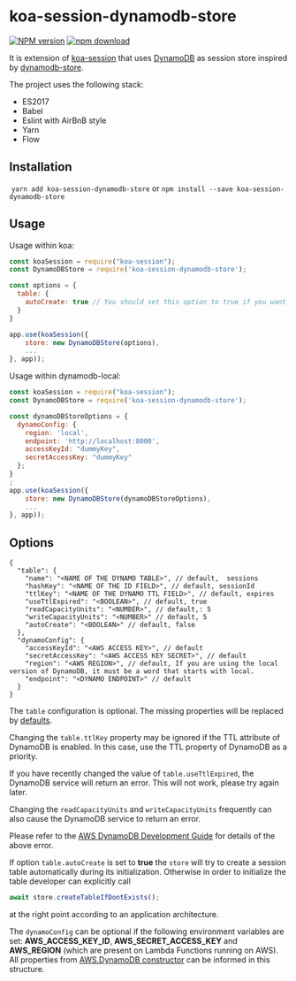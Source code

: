 # koa-session-dynamodb-store

[![NPM version][npm-image]][npm-url]
[![npm download][download-image]][download-url]

[npm-image]: https://img.shields.io/npm/v/koa-session-dynamodb-store.svg?style=flat-square
[npm-url]: https://npmjs.org/package/koa-session-dynamodb-store
[download-image]: https://img.shields.io/npm/dt/koa-session-dynamodb-store.svg?style=flat-square
[download-url]: https://npmjs.org/package/koa-session-dynamodb-store

It is extension of [koa-session](https://github.com/koajs/session) that uses [DynamoDB](https://aws.amazon.com/dynamodb/) as session store inspired by [dynamodb-store](https://github.com/rafaelrpinto/dynamodb-store).

The project uses the following stack:

- ES2017
- Babel
- Eslint with AirBnB style
- Yarn
- Flow

## Installation

​
`yarn add koa-session-dynamodb-store`
or
`npm install --save koa-session-dynamodb-store`

## Usage

Usage within koa:

```javascript
const koaSession = require("koa-session");
const DynamoDBStore = require('koa-session-dynamodb-store');

const options = {
  table: {
    autoCreate: true // You should set this option to true if you want to automatically create a DynamoDB table for your session.
  }
}

app.use(koaSession({
    store: new DynamoDBStore(options),
    ...
}, app));
```

Usage within dynamodb-local:

```javascript
const koaSession = require("koa-session");
const DynamoDBStore = require('koa-session-dynamodb-store');

const dynamoDBStoreOptions = {
  dynamoConfig: {
    region: 'local',
    endpoint: 'http://localhost:8000',
    accessKeyId: "dummyKey",
    secretAccessKey: "dummyKey"
  };
}
;
app.use(koaSession({
    store: new DynamoDBStore(dynamoDBStoreOptions),
    ...
}, app));
```

## Options

```
{
  "table": {
    "name": "<NAME OF THE DYNAMO TABLE>", // default,  sessions
    "hashKey": "<NAME OF THE ID FIELD>", // default, sessionId
    "ttlKey": "<NAME OF THE DYNAMO TTL FIELD>", // default, expires
    "useTtlExpired": "<BOOLEAN>", // default, true
    "readCapacityUnits": "<NUMBER>", // default,: 5
    "writeCapacityUnits": "<NUMBER>" // default, 5
    "autoCreate": "<BOOLEAN>" // default, false
  },
  "dynamoConfig": {
    "accessKeyId": "<AWS ACCESS KEY>", // default
    "secretAccessKey": "<AWS ACCESS KEY SECRET>", // default
    "region": "<AWS REGION>", // default, If you are using the local version of DynamoDB, it must be a word that starts with local.
    "endpoint": "<DYNAMO ENDPOINT>" // default
  }
}
```

The `table` configuration is optional. The missing properties will be replaced by [defaults](https://github.com/DGURI/koa-session-dynamodb-store/blob/master/lib/constants.js).

Changing the `table.ttlKey` property may be ignored if the TTL attribute of DynamoDB is enabled. In this case, use the TTL property of DynamoDB as a priority.

If you have recently changed the value of `table.useTtlExpired`, the DynamoDB service will return an error. This will not work, please try again later.

Changing the `readCapacityUnits` and `writeCapacityUnits` frequently can also cause the DynamoDB service to return an error.

Please refer to the [AWS DynamoDB Development Guide](https://docs.aws.amazon.com/ko_kr/amazondynamodb/latest/developerguide/Programming.Errors.html) for details of the above error.

If option `table.autoCreate` is set to **true** the `store` will try to create a session table automatically during its initialization. Otherwise in order to initialize the table developer can explicitly call

```js
await store.createTableIfDontExists();
```

at the right point according to an application architecture.

The `dynamoConfig` can be optional if the following environment variables are set: **AWS_ACCESS_KEY_ID**, **AWS_SECRET_ACCESS_KEY** and **AWS_REGION** (which are present on Lambda Functions running on AWS). All properties from [AWS.DynamoDB constructor](https://docs.aws.amazon.com/AWSJavaScriptSDK/latest/AWS/DynamoDB.html#constructor-property) can be informed in this structure.
